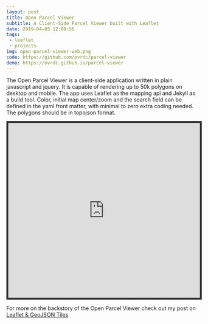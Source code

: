 ```yaml
---
layout: post
title: Open Parcel Viewer
subtitle: A Client-Side Parcel Viewer built with Leaflet
date: 2019-04-05 12:08:56
tags:
 - leaflet
 - projects
img: open-parcel-viewer-web.png
code: https://github.com/ovrdc/parcel-viewer
demo: https://ovrdc.github.io/parcel-viewer
---
```

The Open Parcel Viewer is a client-side application written in plain javascript and jquery. It is capable of rendering up to 50k polygons on desktop and mobile. The app uses Leaflet as the mapping api and Jekyll as a build tool. Color, initial map center/zoom and the search field can be defined in the yaml front matter, with minimal to zero extra coding needed. The polygons should be in topojson format.

<iframe src="https://reyemtm.github.io/parcel-viewer/#11/38.8103/-82.3933" allowfullscreen="true" mozallowfullscreen="true" webkitallowfullscreen="true" width="100%" height="460" frameborder="0" style="border: solid thick #333;"></iframe>

For more on the backstory of the Open Parcel Viewer check out my post on [Leaflet & GeoJSON Tiles](blog/leaflet-and-geojson-tiles/)